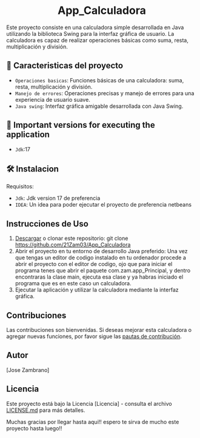 <h1 align="center"> App_Calculadora </h1>
<p>Este proyecto consiste en una calculadora simple desarrollada en Java utilizando la biblioteca Swing para la interfaz gráfica de usuario. La calculadora es capaz de realizar operaciones básicas como suma, resta, multiplicación y división.</p>

## 🔨 Caracteristicas del proyecto
- `Operaciones basicas`:  Funciones básicas de una calculadora: suma, resta, multiplicación y división.
- `Manejo de errores`: Operaciones precisas y manejo de errores para una experiencia de usuario suave.
- `Java swing`: Interfaz gráfica amigable desarrollada con Java Swing.

## 💾 Important versions for executing the application
- `Jdk`:17

## 🛠️ Instalacion
Requisitos: 
  - `Jdk`:  Jdk version 17 de preferencia
  - `IDEA`:  Un idea para poder ejecutar el proyecto de preferencia netbeans

## Instrucciones de Uso
1. [Descargar](#) o clonar este repositorio: git clone https://github.com/21Zam03/App_Calculadora
2. Abrir el proyecto en tu entorno de desarrollo Java preferido:
   Una vez que tengas un editor de codigo instalado en tu ordenador procede a abrir el proyecto con el editor de codigo, ojo que para iniciar el programa tenes que abrir el paquete com.zam.app_Principal, y dentro    encontraras la clase main, ejecuta esa clase y ya habras iniciado el programa que es en este caso un calculadora. 
3. Ejecutar la aplicación y utilizar la calculadora mediante la interfaz gráfica.

## Contribuciones
Las contribuciones son bienvenidas. Si deseas mejorar esta calculadora o agregar nuevas funciones, por favor sigue las [pautas de contribución](CONTRIBUTING.md).

## Autor
[Jose Zambrano]

## Licencia
Este proyecto está bajo la Licencia [Licencia] - consulta el archivo [LICENSE.md](LICENSE.md) para más detalles.

Muchas gracias por llegar hasta aqui!! espero te sirva de mucho este proyecto hasta luego!!
